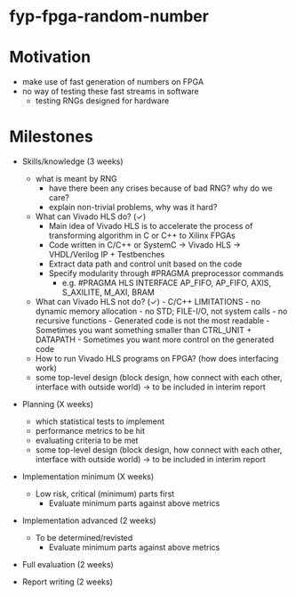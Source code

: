 # fyp-fpga-random-number
Motivation
==========
- make use of fast generation of numbers on FPGA
- no way of testing these fast streams in software
    -  testing RNGs designed for hardware

Milestones
===
- Skills/knowledge                 (3 weeks)
    - what is meant by RNG
        - have there been any crises because of bad RNG? why do we care?
        - explain non-trivial problems, why was it hard?
    - What can Vivado HLS do? (✓)
        - Main idea of Vivado HLS is to accelerate the process of transforming algorithm in C or C++ to Xilinx FPGAs
        - Code written in C/C++ or SystemC -> Vivado HLS -> VHDL/Verilog IP + Testbenches
        - Extract data path and control unit based on the code
        - Specify modularity through #PRAGMA preprocessor commands
            - e.g. #PRAGMA HLS INTERFACE AP_FIFO, AP_FIFO, AXIS, S_AXILITE, M_AXI, BRAM
    - What can Vivado HLS not do? (✓)
            - C/C++ LIMITATIONS
                - no dynamic memory allocation
                - no STD; FILE-I/O, not system calls
                - no recursive functions
                - Generated code is not the most readable
                - Sometimes you want something smaller than CTRL_UNIT + DATAPATH
                - Sometimes you want more control on the generated code
    - How to run Vivado HLS programs on FPGA? (how does interfacing work)
    - some top-level design (block design, how connect with each other, interface with outside world) -> to be included in interim report

- Planning                (X weeks)
    - which statistical tests to implement
    - performance metrics to be hit
    - evaluating criteria to be met
    - some top-level design (block design, how connect with each other, interface with outside world) -> to be included in interim report
    
- Implementation minimum                (X weeks)
    - Low risk, critical (minimum) parts first
      - Evaluate minimum parts against above metrics

- Implementation advanced                (2 weeks)
    - To be determined/revisted
      - Evaluate minimum parts against above metrics
    
- Full evaluation                (2 weeks)

- Report writing                (2 weeks)
